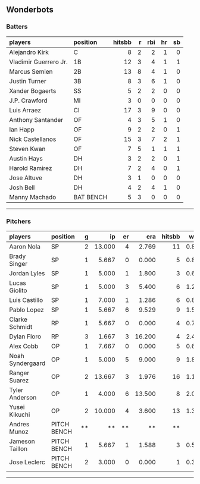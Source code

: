 ## Wonderbots

### Batters

 
|players               |position  | hitsbb|  r| rbi| hr| sb| 
|:---------------------|:---------|------:|--:|---:|--:|--:| 
|Alejandro Kirk        |C         |      8|  2|   2|  1|  0| 
|Vladimir Guerrero Jr. |1B        |     12|  3|   4|  1|  1| 
|Marcus Semien         |2B        |     13|  8|   4|  1|  0| 
|Justin Turner         |3B        |      8|  3|   6|  1|  0| 
|Xander Bogaerts       |SS        |      5|  2|   2|  0|  0| 
|J.P. Crawford         |MI        |      3|  0|   0|  0|  0| 
|Luis Arraez           |CI        |     17|  3|   9|  0|  0| 
|Anthony Santander     |OF        |      4|  3|   5|  1|  0| 
|Ian Happ              |OF        |      9|  2|   2|  0|  1| 
|Nick Castellanos      |OF        |     15|  3|   7|  2|  1| 
|Steven Kwan           |OF        |      7|  5|   1|  1|  1| 
|Austin Hays           |DH        |      3|  2|   2|  0|  1| 
|Harold Ramirez        |DH        |      7|  2|   4|  0|  1| 
|Jose Altuve           |DH        |      3|  1|   0|  0|  0| 
|Josh Bell             |DH        |      4|  2|   4|  1|  0| 
|Manny Machado         |BAT BENCH |      5|  3|   0|  0|  0| 


* * *

### Pitchers

 
|players          |position    |  g|     ip| er|    era| hitsbb|  whip| so|  w| sv| 
|:----------------|:-----------|--:|------:|--:|------:|------:|-----:|--:|--:|--:| 
|Aaron Nola       |SP          |  2| 13.000|  4|  2.769|     11| 0.846| 17|  1|  0| 
|Brady Singer     |SP          |  1|  5.667|  0|  0.000|      5| 0.882|  7|  1|  0| 
|Jordan Lyles     |SP          |  1|  5.000|  1|  1.800|      3| 0.600|  8|  0|  0| 
|Lucas Giolito    |SP          |  1|  5.000|  3|  5.400|      6| 1.200|  5|  1|  0| 
|Luis Castillo    |SP          |  1|  7.000|  1|  1.286|      6| 0.857|  6|  0|  0| 
|Pablo Lopez      |SP          |  1|  5.667|  6|  9.529|      9| 1.588|  5|  0|  0| 
|Clarke Schmidt   |RP          |  1|  5.667|  0|  0.000|      4| 0.706|  7|  0|  0| 
|Dylan Floro      |RP          |  3|  1.667|  3| 16.200|      4| 2.400|  2|  0|  2| 
|Alex Cobb        |OP          |  1|  7.667|  0|  0.000|      5| 0.652|  7|  1|  0| 
|Noah Syndergaard |OP          |  1|  5.000|  5|  9.000|      9| 1.800|  2|  0|  0| 
|Ranger Suarez    |OP          |  2| 13.667|  3|  1.976|     16| 1.171|  7|  1|  0| 
|Tyler Anderson   |OP          |  1|  4.000|  6| 13.500|      8| 2.000|  3|  0|  0| 
|Yusei Kikuchi    |OP          |  2| 10.000|  4|  3.600|     13| 1.300| 12|  1|  0| 
|Andres Munoz     |PITCH BENCH | **|     **| **|     **|     **|    **| **| **| **| 
|Jameson Taillon  |PITCH BENCH |  1|  5.667|  1|  1.588|      3| 0.529|  3|  1|  0| 
|Jose Leclerc     |PITCH BENCH |  2|  3.000|  0|  0.000|      1| 0.333|  5|  0|  0| 


* * *


